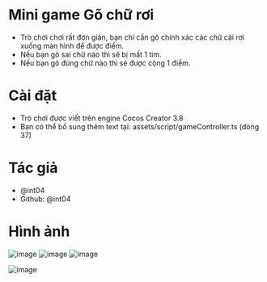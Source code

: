 # Mini game Gõ chữ rơi

- Trò chơi chơi rất đơn giản, bạn chỉ cần gõ chính xác các chữ cái rơi xuống màn hình để được điểm.
- Nếu bạn gõ sai chữ nào thì sẽ bị mất 1 tim.
- Nếu bạn gõ đúng chữ nào thì sẽ được cộng 1 điểm.



# Cài đặt

- Trò chơi được viết trên engine Cocos Creator 3.8
- Bạn có thể bổ sung thêm text tại: assets/script/gameController.ts (dòng 37)



# Tác giả

- @int04
- Github: @int04

# Hình ảnh
![image](https://github.com/int04/TypingGame/assets/20983238/742b8a72-e90f-4887-98be-7742e3c08798)
![image](https://github.com/int04/TypingGame/assets/20983238/21049aac-23e7-40f0-8b10-7d86d1e3527c)
![image](https://github.com/int04/TypingGame/assets/20983238/d09ff673-9564-488b-93fe-306301bd109d)

![image](https://github.com/int04/TypingGame/assets/20983238/64cd614c-5085-4ff3-862d-101c6838a294)

